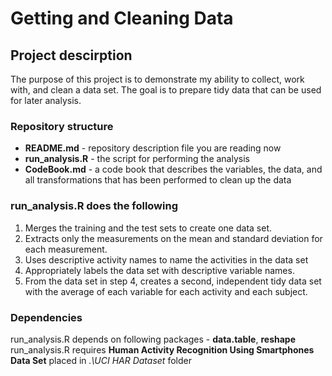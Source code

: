 # Getting and Cleaning Data
## Project descirption
The purpose of this project is to demonstrate my ability to collect, work with, and clean a data set. The goal is to prepare tidy data that can be used for later analysis.

### Repository structure
* **README.md** - repository description file you are reading now
* **run_analysis.R** - the script for performing the analysis
* **CodeBook.md** - a code book that describes the variables, the data, and all transformations that has been performed to clean up the data

### run_analysis.R does the following
1. Merges the training and the test sets to create one data set.
2. Extracts only the measurements on the mean and standard deviation for each measurement. 
3. Uses descriptive activity names to name the activities in the data set
4. Appropriately labels the data set with descriptive variable names. 
5. From the data set in step 4, creates a second, independent tidy data set with the average of each variable for each activity and each subject.

### Dependencies
run_analysis.R depends on following packages - **data.table**, **reshape**
run_analysis.R requires **Human Activity Recognition Using Smartphones Data Set** placed in _.\UCI HAR Dataset_ folder